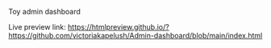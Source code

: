 Toy admin dashboard 

Live preview link: https://htmlpreview.github.io/?https://github.com/victoriakapelush/Admin-dashboard/blob/main/index.html
